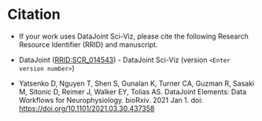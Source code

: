 # Citation

- If your work uses DataJoint Sci-Viz, please cite the following Research Resource Identifier (RRID) and manuscript.

- DataJoint ([RRID:SCR_014543](https://scicrunch.org/resolver/SCR_014543)) - DataJoint Sci-Viz (version `<Enter version number>`)

- Yatsenko D, Nguyen T, Shen S, Gunalan K, Turner CA, Guzman R, Sasaki M, Sitonic D, Reimer J, Walker EY, Tolias AS. DataJoint Elements: Data Workflows for Neurophysiology. bioRxiv. 2021 Jan 1. doi: https://doi.org/10.1101/2021.03.30.437358
